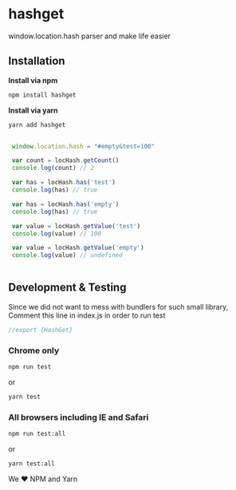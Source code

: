 # hashget
window.location.hash parser and make life easier

## Installation

**Install via npm**

```bash
npm install hashget
```
**Install via yarn**
```bash
yarn add hashget
```

```js

 window.location.hash = "#empty&test=100"

 var count = locHash.getCount()
 console.log(count) // 2

 var has = locHash.has('test')
 console.log(has) // true

 var has = locHash.has('empty')
 console.log(has) // true

 var value = locHash.getValue('test')
 console.log(value) // 100

 var value = locHash.getValue('empty')
 console.log(value) // undefined
 
```

## Development & Testing

Since we did not want to mess with bundlers for such small library,
Comment this line in index.js in order to run test
```js
//export {HashGet}
```

### Chrome only
```bash
npm run test
```
or
```bash
yarn test
```
### All browsers including IE and Safari
```bash
npm run test:all
```
or
```bash
yarn test:all
```

We :heart: NPM and Yarn
